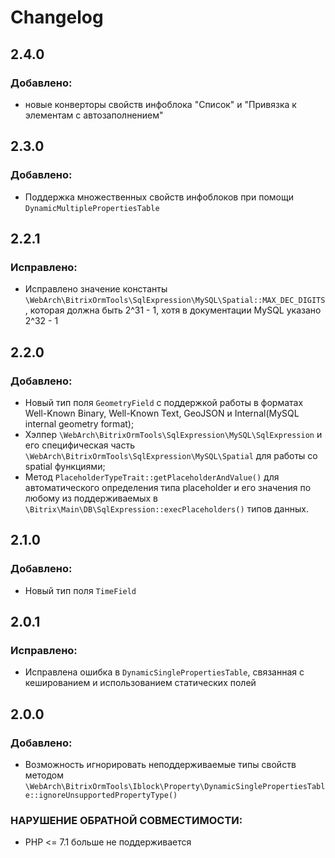 Changelog
=========

2.4.0
-----

### Добавлено:

- новые конверторы свойств инфоблока "Список" и "Привязка к элементам с автозаполнением"

2.3.0
-----

### Добавлено:

- Поддержка множественных свойств инфоблоков при помощи `DynamicMultiplePropertiesTable`

2.2.1
-----

### Исправлено:

- Исправлено значение константы `\WebArch\BitrixOrmTools\SqlExpression\MySQL\Spatial::MAX_DEC_DIGITS`, которая должна
  быть 2^31 - 1, хотя в документации MySQL указано 2^32 - 1

2.2.0
-----

### Добавлено:

- Новый тип поля `GeometryField` с поддержкой работы в форматах Well-Known Binary, Well-Known Text, GeoJSON и
  Internal(MySQL internal geometry format);
- Хэлпер `\WebArch\BitrixOrmTools\SqlExpression\MySQL\SqlExpression` и его специфическая часть
  `\WebArch\BitrixOrmTools\SqlExpression\MySQL\Spatial` для работы со spatial функциями;
- Метод `PlaceholderTypeTrait::getPlaceholderAndValue()` для автоматического определения типа placeholder и его
  значения по любому из поддерживаемых в `\Bitrix\Main\DB\SqlExpression::execPlaceholders()` типов данных.

2.1.0
-----

### Добавлено:

- Новый тип поля `TimeField`

2.0.1
-----

### Исправлено:

- Исправлена ошибка в `DynamicSinglePropertiesTable`, связанная с кешированием и использованием статических полей

2.0.0
-----

### Добавлено:

- Возможность игнорировать неподдерживаемые типы свойств методом
  `\WebArch\BitrixOrmTools\Iblock\Property\DynamicSinglePropertiesTable::ignoreUnsupportedPropertyType()`

### НАРУШЕНИЕ ОБРАТНОЙ СОВМЕСТИМОСТИ:

- PHP <= 7.1 больше не поддерживается
